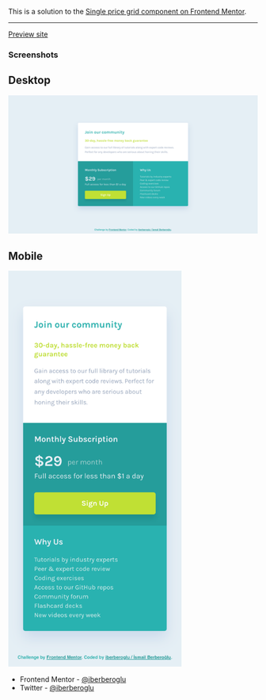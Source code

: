 This is a solution to the [Single price grid component on Frontend Mentor](https://www.frontendmentor.io/challenges/single-price-grid-component-5ce41129d0ff452fec5abbbc).

<hr>

[Preview site](https://iberberoglu-results-summary-component.netlify.app/)

### Screenshots

<h2>Desktop</h2>

<img src="images/screenshot-desktop.png" width="700">

<h2>Mobile</h2>

<img src="images/screenshot-mobile.png" width="350">

- Frontend Mentor - [@iberberoglu](https://www.frontendmentor.io/profile/iberberoglu)
- Twitter - [@iberberoglu](https://www.twitter.com/iberberoglu)
